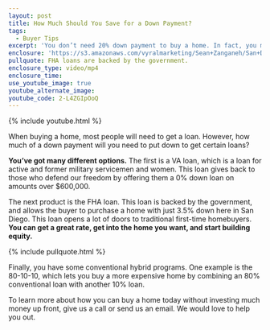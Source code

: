 ```yaml
---
layout: post
title: How Much Should You Save for a Down Payment?
tags:
  - Buyer Tips
excerpt: 'You don’t need 20% down payment to buy a home. In fact, you might not even need a dime.'
enclosure: 'https://s3.amazonaws.com/vyralmarketing/Sean+Zanganeh/San+Diego%2C+CA+Real+Estate+You+have+many+different+home+loan+options.mp4'
pullquote: FHA loans are backed by the government.
enclosure_type: video/mp4
enclosure_time:
use_youtube_image: true
youtube_alternate_image:
youtube_code: 2-L4ZGIpOoQ
---
```



{% include youtube.html %}

When buying a home, most people will need to get a loan. However, how much of a down payment will you need to put down to get certain loans?&nbsp;

**You’ve got many different options.** The first is a VA loan, which is a loan for active and former military servicemen and women. This loan gives back to those who defend our freedom by offering them a 0% down loan on amounts over $600,000.

The next product is the FHA loan. This loan is backed by the government, and allows the buyer to purchase a home with just 3.5% down here in San Diego. This loan opens a lot of doors to traditional first-time homebuyers. **You can get a great rate, get into the home you want, and start building equity.**

{% include pullquote.html %}

Finally, you have some conventional hybrid programs. One example is the 80-10-10, which lets you buy a more expensive home by combining an 80% conventional loan with another 10% loan.&nbsp;

To learn more about how you can buy a home today without investing much money up front, give us a call or send us an email. We would love to help you out.